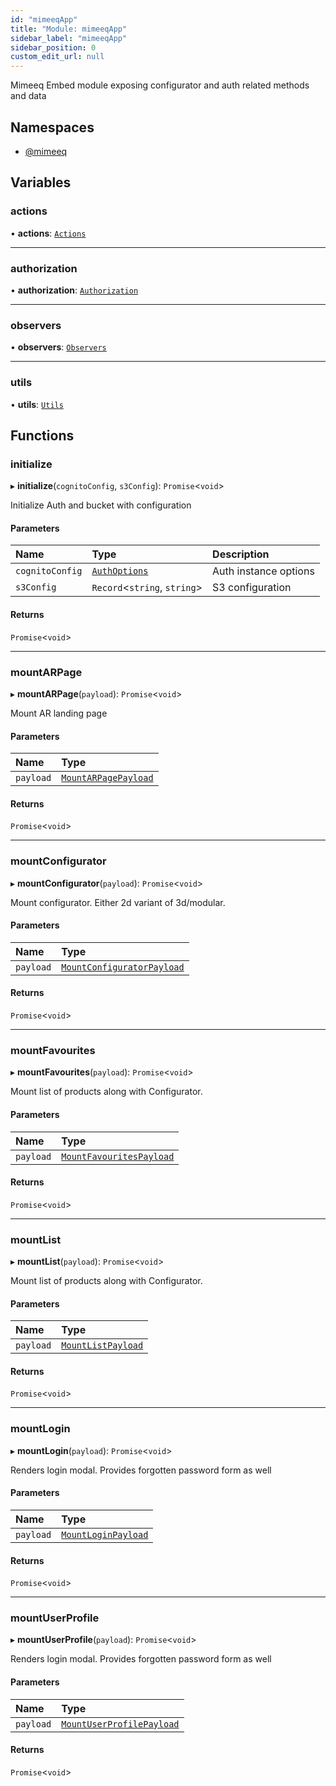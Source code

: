```yaml
---
id: "mimeeqApp"
title: "Module: mimeeqApp"
sidebar_label: "mimeeqApp"
sidebar_position: 0
custom_edit_url: null
---
```


Mimeeq Embed module exposing configurator and auth related methods and data

## Namespaces

- [@mimeeq](../namespaces/mimeeqApp._mimeeq.md)

## Variables

### actions

• **actions**: [`Actions`](../interfaces/mimeeqApp._mimeeq.Actions.md)

___

### authorization

• **authorization**: [`Authorization`](../interfaces/mimeeqApp._mimeeq.Authorization.md)

___

### observers

• **observers**: [`Observers`](../interfaces/mimeeqApp._mimeeq.Observers.md)

___

### utils

• **utils**: [`Utils`](../interfaces/mimeeqApp._mimeeq.Utils.md)

## Functions

### initialize

▸ **initialize**(`cognitoConfig`, `s3Config`): `Promise`<`void`\>

Initialize Auth and bucket with configuration

#### Parameters

| Name | Type | Description |
| :------ | :------ | :------ |
| `cognitoConfig` | [`AuthOptions`](../interfaces/mimeeqApp._mimeeq.AuthOptions.md) | Auth instance options |
| `s3Config` | `Record`<`string`, `string`\> | S3 configuration |

#### Returns

`Promise`<`void`\>

___

### mountARPage

▸ **mountARPage**(`payload`): `Promise`<`void`\>

Mount AR landing page

#### Parameters

| Name | Type |
| :------ | :------ |
| `payload` | [`MountARPagePayload`](../interfaces/mimeeqApp._mimeeq.MountARPagePayload.md) |

#### Returns

`Promise`<`void`\>

___

### mountConfigurator

▸ **mountConfigurator**(`payload`): `Promise`<`void`\>

Mount configurator. Either 2d variant of 3d/modular.

#### Parameters

| Name | Type |
| :------ | :------ |
| `payload` | [`MountConfiguratorPayload`](../interfaces/mimeeqApp._mimeeq.MountConfiguratorPayload.md) |

#### Returns

`Promise`<`void`\>

___

### mountFavourites

▸ **mountFavourites**(`payload`): `Promise`<`void`\>

Mount list of products along with Configurator.

#### Parameters

| Name | Type |
| :------ | :------ |
| `payload` | [`MountFavouritesPayload`](../interfaces/mimeeqApp._mimeeq.MountFavouritesPayload.md) |

#### Returns

`Promise`<`void`\>

___

### mountList

▸ **mountList**(`payload`): `Promise`<`void`\>

Mount list of products along with Configurator.

#### Parameters

| Name | Type |
| :------ | :------ |
| `payload` | [`MountListPayload`](../interfaces/mimeeqApp._mimeeq.MountListPayload.md) |

#### Returns

`Promise`<`void`\>

___

### mountLogin

▸ **mountLogin**(`payload`): `Promise`<`void`\>

Renders login modal. Provides forgotten password form as well

#### Parameters

| Name | Type |
| :------ | :------ |
| `payload` | [`MountLoginPayload`](../interfaces/mimeeqApp._mimeeq.MountLoginPayload.md) |

#### Returns

`Promise`<`void`\>

___

### mountUserProfile

▸ **mountUserProfile**(`payload`): `Promise`<`void`\>

Renders login modal. Provides forgotten password form as well

#### Parameters

| Name | Type |
| :------ | :------ |
| `payload` | [`MountUserProfilePayload`](../interfaces/mimeeqApp._mimeeq.MountUserProfilePayload.md) |

#### Returns

`Promise`<`void`\>
